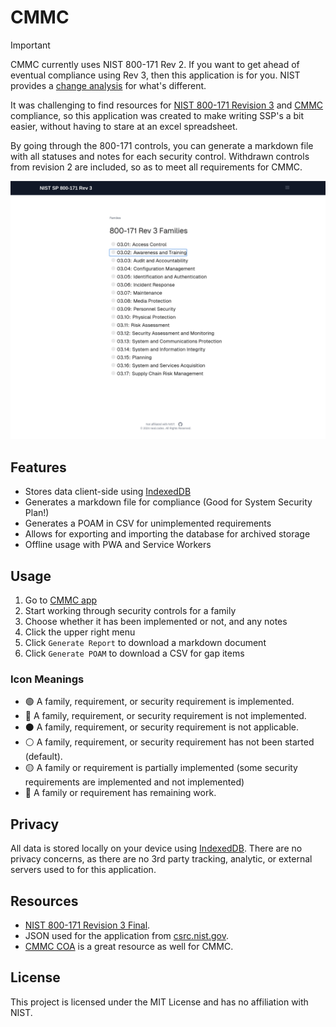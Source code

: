 # CMMC

> [!IMPORTANT]  
> CMMC currently uses NIST 800-171 Rev 2. If you want to get ahead of eventual compliance using Rev 3, then this application is for you. NIST provides a [change analysis](https://csrc.nist.gov/files/pubs/sp/800/171/r3/final/docs/sp800-171r2-to-r3-analysis.xlsx) for what's different.

It was challenging to find resources for [NIST 800-171 Revision 3](https://csrc.nist.gov/publications/detail/sp/800-171/rev-3/final) and [CMMC](https://dodcio.defense.gov/cmmc/About/) compliance, so this application was created to make writing SSP's a bit easier, without having to stare at an excel spreadsheet.

By going through the 800-171 controls, you can generate a markdown file with all statuses and notes for each security control. Withdrawn controls from revision 2 are included, so as to meet all requirements for CMMC.

![Demo](screenshots/demo.gif)

## Features

- Stores data client-side using [IndexedDB](https://developer.mozilla.org/en-US/docs/Web/API/IndexedDB_API)
- Generates a markdown file for compliance (Good for System Security Plan!)
- Generates a POAM in CSV for unimplemented requirements
- Allows for exporting and importing the database for archived storage
- Offline usage with PWA and Service Workers

## Usage

1. Go to [CMMC app](https://cmmc.jaktool.com/)
2. Start working through security controls for a family
3. Choose whether it has been implemented or not, and any notes
4. Click the upper right menu
5. Click `Generate Report` to download a markdown document
6. Click `Generate POAM` to download a CSV for gap items

### Icon Meanings

- 🟢 A family, requirement, or security requirement is implemented.
- 🔴 A family, requirement, or security requirement is not implemented.
- ⚫ A family, requirement, or security requirement is not applicable.
- ⚪ A family, requirement, or security requirement has not been started (default).
- 🟡 A family or requirement is partially implemented (some security requirements are implemented and not implemented)
- 🚧 A family or requirement has remaining work.

## Privacy

All data is stored locally on your device using [IndexedDB](https://developer.mozilla.org/en-US/docs/Web/API/IndexedDB_API). There are no privacy concerns, as there are no 3rd party tracking, analytic, or external servers used to for this application.

## Resources

- [NIST 800-171 Revision 3 Final](https://csrc.nist.gov/publications/detail/sp/800-171/rev-3/final).
- JSON used for the application from [csrc.nist.gov](https://csrc.nist.gov/extensions/nudp/services/json/nudp/framework/version/sp_800_171_3_0_0/export/json?element=all).
- [CMMC COA](https://cmmc-coa.com/) is a great resource as well for CMMC.

## License

This project is licensed under the MIT License and has no affiliation with NIST.
